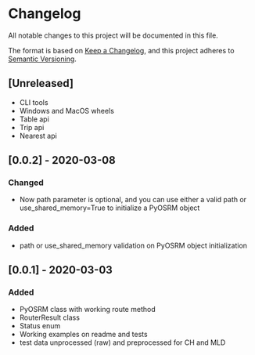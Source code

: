 # Changelog
All notable changes to this project will be documented in this file.

The format is based on [Keep a Changelog](https://keepachangelog.com/en/1.0.0/),
and this project adheres to [Semantic Versioning](https://semver.org/spec/v2.0.0.html).

## [Unreleased]
- CLI tools
- Windows and MacOS wheels
- Table api
- Trip api
- Nearest api

## [0.0.2] - 2020-03-08
### Changed
- Now path parameter is optional, and you can use either a valid path or
  use_shared_memory=True to initialize a PyOSRM object

### Added
- path or use_shared_memory validation on PyOSRM object initialization

## [0.0.1] - 2020-03-03
### Added
- PyOSRM class with working route method
- RouterResult class
- Status enum
- Working examples on readme and tests
- test data unprocessed (raw) and preprocessed for CH and MLD
